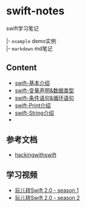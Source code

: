 # swift-notes

swift学习笔记

|- `example`  demo实例  
|- `markdown` md笔记

## Content

- [swift-基本介绍](markdown/swift_01.md)
- [swift-变量声明&数据类型](markdown/swift_02.md)
- [swift-条件语句&循环语句](markdown/swift_03.md)
- [swift-Print介绍](markdown/print.md)
- [swift-String介绍](markdown/string.md)
- 

## 参考文档

- [hackingwithswift](https://www.hackingwithswift.com/)

## 学习视频

- [玩儿转Swift 2.0 - season 1](http://www.imooc.com/learn/635)
- [玩儿转Swift 2.0 - season 2](http://www.imooc.com/learn/642)